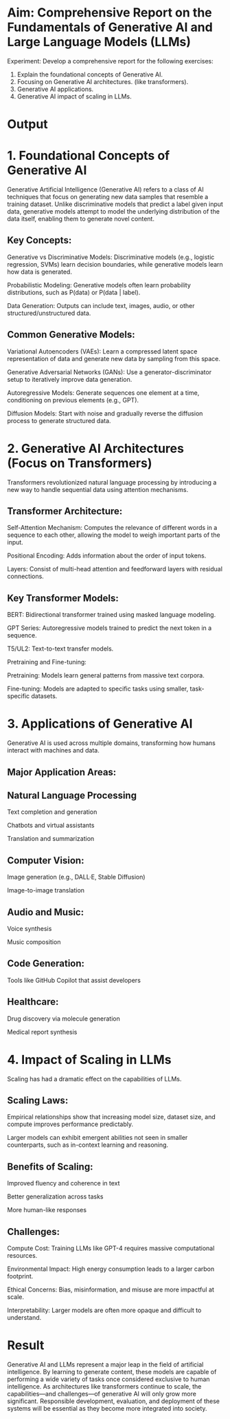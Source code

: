 # Aim:	Comprehensive Report on the Fundamentals of Generative AI and Large Language Models (LLMs)
Experiment:
Develop a comprehensive report for the following exercises:
1.	Explain the foundational concepts of Generative AI. 
2.	Focusing on Generative AI architectures. (like transformers).
3.	Generative AI applications.
4.	Generative AI impact of scaling in LLMs.

# Output
# 1. Foundational Concepts of Generative AI

Generative Artificial Intelligence (Generative AI) refers to a class of AI techniques that focus on generating new data samples that resemble a training dataset. Unlike discriminative models that predict a label given input data, generative models attempt to model the underlying distribution of the data itself, enabling them to generate novel content.

## Key Concepts:

Generative vs Discriminative Models: Discriminative models (e.g., logistic regression, SVMs) learn decision boundaries, while generative models learn how data is generated.

Probabilistic Modeling: Generative models often learn probability distributions, such as P(data) or P(data | label).

Data Generation: Outputs can include text, images, audio, or other structured/unstructured data.

## Common Generative Models:

Variational Autoencoders (VAEs): Learn a compressed latent space representation of data and generate new data by sampling from this space.

Generative Adversarial Networks (GANs): Use a generator-discriminator setup to iteratively improve data generation.

Autoregressive Models: Generate sequences one element at a time, conditioning on previous elements (e.g., GPT).

Diffusion Models: Start with noise and gradually reverse the diffusion process to generate structured data.

# 2. Generative AI Architectures (Focus on Transformers)

Transformers revolutionized natural language processing by introducing a new way to handle sequential data using attention mechanisms.

## Transformer Architecture:

Self-Attention Mechanism: Computes the relevance of different words in a sequence to each other, allowing the model to weigh important parts of the input.

Positional Encoding: Adds information about the order of input tokens.

Layers: Consist of multi-head attention and feedforward layers with residual connections.

## Key Transformer Models:

BERT: Bidirectional transformer trained using masked language modeling.

GPT Series: Autoregressive models trained to predict the next token in a sequence.

T5/UL2: Text-to-text transfer models.

Pretraining and Fine-tuning:

Pretraining: Models learn general patterns from massive text corpora.

Fine-tuning: Models are adapted to specific tasks using smaller, task-specific datasets.

# 3. Applications of Generative AI

Generative AI is used across multiple domains, transforming how humans interact with machines and data.

## Major Application Areas:

## Natural Language Processing

Text completion and generation

Chatbots and virtual assistants

Translation and summarization

## Computer Vision:

Image generation (e.g., DALL·E, Stable Diffusion)

Image-to-image translation

## Audio and Music:

Voice synthesis

Music composition

## Code Generation:

Tools like GitHub Copilot that assist developers

## Healthcare:

Drug discovery via molecule generation

Medical report synthesis

# 4. Impact of Scaling in LLMs

Scaling has had a dramatic effect on the capabilities of LLMs.

## Scaling Laws:

Empirical relationships show that increasing model size, dataset size, and compute improves performance predictably.

Larger models can exhibit emergent abilities not seen in smaller counterparts, such as in-context learning and reasoning.

## Benefits of Scaling:

Improved fluency and coherence in text

Better generalization across tasks

More human-like responses

## Challenges:

Compute Cost: Training LLMs like GPT-4 requires massive computational resources.

Environmental Impact: High energy consumption leads to a larger carbon footprint.

Ethical Concerns: Bias, misinformation, and misuse are more impactful at scale.

Interpretability: Larger models are often more opaque and difficult to understand.

# Result

Generative AI and LLMs represent a major leap in the field of artificial intelligence. By learning to generate content, these models are capable of performing a wide variety of tasks once considered exclusive to human intelligence. As architectures like transformers continue to scale, the capabilities—and challenges—of generative AI will only grow more significant. Responsible development, evaluation, and deployment of these systems will be essential as they become more integrated into society.
